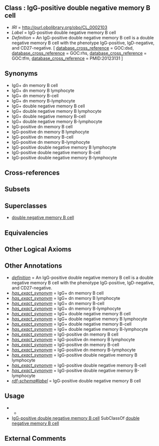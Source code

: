 
## Class : IgG-positive double negative memory B cell

 * *IRI* = http://purl.obolibrary.org/obo/CL_0002103
 * *Label* = IgG-positive double negative memory B cell
 * *Definition* = An IgG-positive double negative memory B cell is a double negative memory B cell with the phenotype IgG-positive, IgD-negative, and CD27-negative. [ [database_cross_reference](../../ef/oboInOwl#hasDbXref.md) = GOC:dsd, [database_cross_reference](../../ef/oboInOwl#hasDbXref.md) = GOC:rhs, [database_cross_reference](../../ef/oboInOwl#hasDbXref.md) = GOC:tfm, [database_cross_reference](../../ef/oboInOwl#hasDbXref.md) = PMID:20123131 ]

## Synonyms

 * IgG+ dn memory B cell
 * IgG+ dn memory B lymphocyte
 * IgG+ dn memory B-cell
 * IgG+ dn memory B-lymphocyte
 * IgG+ double negative memory B cell
 * IgG+ double negative memory B lymphocyte
 * IgG+ double negative memory B-cell
 * IgG+ double negative memory B-lymphocyte
 * IgG-positive dn memory B cell
 * IgG-positive dn memory B lymphocyte
 * IgG-positive dn memory B-cell
 * IgG-positive dn memory B-lymphocyte
 * IgG-positive double negative memory B lymphocyte
 * IgG-positive double negative memory B-cell
 * IgG-positive double negative memory B-lymphocyte

## Cross-references


## Subsets


## Superclasses

 * [double negative memory B cell](../../CL/81/CL_0000981.md)

## Equivalencies


## Other Logical Axioms


## Other Annotations

 * *[definition](../../IAO/15/IAO_0000115.md)* = An IgG-positive double negative memory B cell is a double negative memory B cell with the phenotype IgG-positive, IgD-negative, and CD27-negative.
 * *[has_exact_synonym](../../ym/oboInOwl#hasExactSynonym.md)* = IgG+ dn memory B cell
 * *[has_exact_synonym](../../ym/oboInOwl#hasExactSynonym.md)* = IgG+ dn memory B lymphocyte
 * *[has_exact_synonym](../../ym/oboInOwl#hasExactSynonym.md)* = IgG+ dn memory B-cell
 * *[has_exact_synonym](../../ym/oboInOwl#hasExactSynonym.md)* = IgG+ dn memory B-lymphocyte
 * *[has_exact_synonym](../../ym/oboInOwl#hasExactSynonym.md)* = IgG+ double negative memory B cell
 * *[has_exact_synonym](../../ym/oboInOwl#hasExactSynonym.md)* = IgG+ double negative memory B lymphocyte
 * *[has_exact_synonym](../../ym/oboInOwl#hasExactSynonym.md)* = IgG+ double negative memory B-cell
 * *[has_exact_synonym](../../ym/oboInOwl#hasExactSynonym.md)* = IgG+ double negative memory B-lymphocyte
 * *[has_exact_synonym](../../ym/oboInOwl#hasExactSynonym.md)* = IgG-positive dn memory B cell
 * *[has_exact_synonym](../../ym/oboInOwl#hasExactSynonym.md)* = IgG-positive dn memory B lymphocyte
 * *[has_exact_synonym](../../ym/oboInOwl#hasExactSynonym.md)* = IgG-positive dn memory B-cell
 * *[has_exact_synonym](../../ym/oboInOwl#hasExactSynonym.md)* = IgG-positive dn memory B-lymphocyte
 * *[has_exact_synonym](../../ym/oboInOwl#hasExactSynonym.md)* = IgG-positive double negative memory B lymphocyte
 * *[has_exact_synonym](../../ym/oboInOwl#hasExactSynonym.md)* = IgG-positive double negative memory B-cell
 * *[has_exact_synonym](../../ym/oboInOwl#hasExactSynonym.md)* = IgG-positive double negative memory B-lymphocyte
 * *[rdf-schema#label](../../el/rdf-schema#label.md)* = IgG-positive double negative memory B cell

## Usage

 * -
 * [IgG-positive double negative memory B cell](../../CL/03/CL_0002103.md) SubClassOf [double negative memory B cell](../../CL/81/CL_0000981.md)

## External Comments

